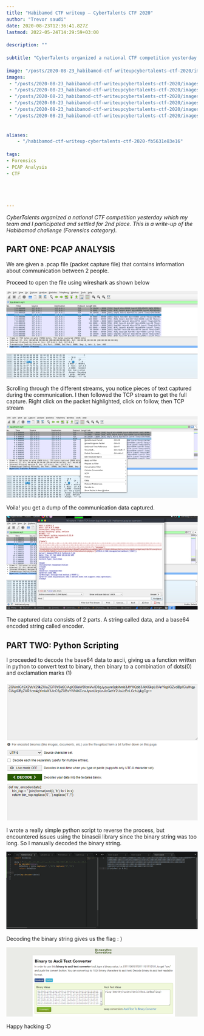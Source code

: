 ```yaml
---
title: "Habibamod CTF writeup — CyberTalents CTF 2020"
author: "Trevor saudi"
date: 2020-08-23T12:36:41.827Z
lastmod: 2022-05-24T14:29:59+03:00

description: ""

subtitle: "CyberTalents organized a national CTF competition yesterday which my team and I participated and settled for 2nd place. This is a write-up…"

image: "/posts/2020-08-23_habibamod-ctf-writeupcybertalents-ctf-2020/images/1.png" 
images:
 - "/posts/2020-08-23_habibamod-ctf-writeupcybertalents-ctf-2020/images/1.png"
 - "/posts/2020-08-23_habibamod-ctf-writeupcybertalents-ctf-2020/images/2.png"
 - "/posts/2020-08-23_habibamod-ctf-writeupcybertalents-ctf-2020/images/3.png"
 - "/posts/2020-08-23_habibamod-ctf-writeupcybertalents-ctf-2020/images/4.png"
 - "/posts/2020-08-23_habibamod-ctf-writeupcybertalents-ctf-2020/images/5.png"
 - "/posts/2020-08-23_habibamod-ctf-writeupcybertalents-ctf-2020/images/6.png"


aliases:
    - "/habibamod-ctf-writeup-cybertalents-ctf-2020-fb5631e83e16"

tags:
- Forensics
- PCAP Analysis
- CTF




---
```


_CyberTalents organized a national CTF competition yesterday which my team and I participated and settled for 2nd place. This is a write-up of the Habibamod challenge (Forensics category)._

## PART ONE: PCAP ANALYSIS

We are given a .pcap file (packet capture file) that contains information about communication between 2 people.

Proceed to open the file using wireshark as shown below

![image](/posts/2020-08-23_habibamod-ctf-writeupcybertalents-ctf-2020/images/1.png#layoutTextWidth)


Scrolling through the different streams, you notice pieces of text captured during the communication. I then followed the TCP stream to get the full capture. Right click on the packet highlighted, click on follow, then TCP stream

![image](/posts/2020-08-23_habibamod-ctf-writeupcybertalents-ctf-2020/images/2.png#layoutTextWidth)


Voila! you get a dump of the communication data captured.

![image](/posts/2020-08-23_habibamod-ctf-writeupcybertalents-ctf-2020/images/3.png#layoutTextWidth)


The captured data consists of 2 parts. A string called data, and a base64 encoded string called encoder.

## PART TWO: Python Scripting

I proceeded to decode the base64 data to ascii, giving us a function written in python to convert text to binary, then binary to a combination of dots(0) and exclamation marks (1)

![image](/posts/2020-08-23_habibamod-ctf-writeupcybertalents-ctf-2020/images/4.png#layoutTextWidth)


I wrote a really simple python script to reverse the process, but encountered issues using the binascii library since the binary string was too long. So I manually decoded the binary string.

![image](/posts/2020-08-23_habibamod-ctf-writeupcybertalents-ctf-2020/images/5.png#layoutTextWidth)


Decoding the binary string gives us the flag : )

![image](/posts/2020-08-23_habibamod-ctf-writeupcybertalents-ctf-2020/images/6.png#layoutTextWidth)


Happy hacking :D
